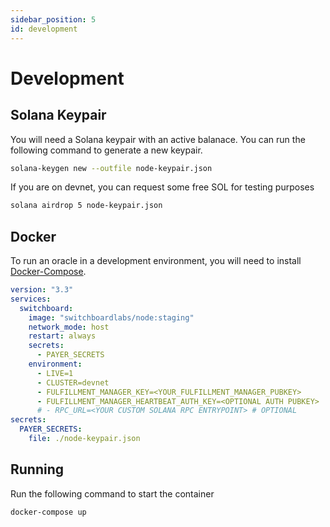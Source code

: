 ```yaml
---
sidebar_position: 5
id: development
---
```


# Development

## Solana Keypair

You will need a Solana keypair with an active balanace. You can run the following command to generate a new keypair.

```bash
solana-keygen new --outfile node-keypair.json
```

If you are on devnet, you can request some free SOL for testing purposes

```bash
solana airdrop 5 node-keypair.json
```

## Docker

To run an oracle in a development environment, you will need to install [Docker-Compose](https://docs.docker.com/compose/install/).

```yaml title="docker-compose.yml"
version: "3.3"
services:
  switchboard:
    image: "switchboardlabs/node:staging"
    network_mode: host
    restart: always
    secrets:
      - PAYER_SECRETS
    environment:
      - LIVE=1
      - CLUSTER=devnet
      - FULFILLMENT_MANAGER_KEY=<YOUR_FULFILLMENT_MANAGER_PUBKEY>
      - FULFILLMENT_MANAGER_HEARTBEAT_AUTH_KEY=<OPTIONAL AUTH PUBKEY>
      # - RPC_URL=<YOUR CUSTOM SOLANA RPC ENTRYPOINT> # OPTIONAL
secrets:
  PAYER_SECRETS:
    file: ./node-keypair.json
```

## Running

Run the following command to start the container

```bash
docker-compose up
```
